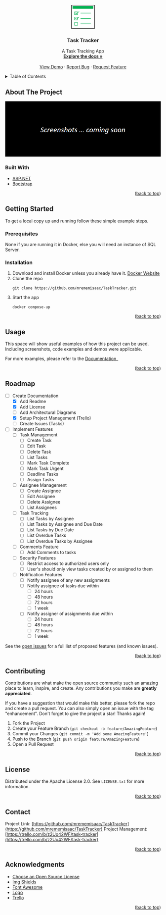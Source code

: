 ﻿<div id="top"></div>
<!--
*** Thanks for checking out the Best-README-Template. If you have a suggestion
*** that would make this better, please fork the repo and create a pull request
*** or simply open an issue with the tag "enhancement".
*** Don't forget to give the project a star!
*** Thanks again! Now go create something AMAZING! :D
-->


<!-- PROJECT LOGO -->
<br />
<div align="center">
  <a href="https://github.com/mrememisaac/TaskTracker/">
    <img src="logo.png" alt="Logo" width="80" height="80">
  </a>

  <h3 align="center">Task Tracker</h3>

  <p align="center">
    A Task Tracking App
    <br />
    <a href="#" future="https://tasktracker.ememisaac.com"><strong>Explore the docs »</strong></a>
    <br />
    <br />
    <a href="#" future="https://tasktracker.ememisaac.com">View Demo</a>
    ·
    <a href="https://github.com/mrememisaac/TaskTracker/issues">Report Bug</a>
    ·
    <a href="https://github.com/mrememisaac/TaskTracker/issues">Request Feature</a>
  </p>
</div>



<!-- TABLE OF CONTENTS -->
<details>
  <summary>Table of Contents</summary>
  <ol>
    <li>
      <a href="#about-the-project">About The Project</a>
      <ul>
        <li><a href="#built-with">Built With</a></li>
      </ul>
    </li>
    <li>
      <a href="#getting-started">Getting Started</a>
      <ul>
        <li><a href="#prerequisites">Prerequisites</a></li>
        <li><a href="#installation">Installation</a></li>
      </ul>
    </li>
    <li><a href="#usage">Usage</a></li>
    <li><a href="#roadmap">Roadmap</a></li>
    <li><a href="#contributing">Contributing</a></li>
    <li><a href="#license">License</a></li>
    <li><a href="#contact">Contact</a></li>
    <li><a href="#acknowledgments">Acknowledgments</a></li>
  </ol>
</details>



<!-- ABOUT THE PROJECT -->
## About The Project

[![Product Name Screen Shot][product-screenshot]](https://tasktracker.ememisaac.com)


### Built With

* [ASP.NET](https://asp.net/)
* [Bootstrap](https://getbootstrap.com)

<p align="right">(<a href="#top">back to top</a>)</p>


<!-- GETTING STARTED -->
## Getting Started

To get a local copy up and running follow these simple example steps.

### Prerequisites

None if you are running it in Docker, else you will need an instance of SQL Server.

### Installation

1. Download and install Docker unless you already have it. [Docker Website](https://docker.com)
2. Clone the repo
   ```sh/cmd
   git clone https://github.com/mrememisaac/TaskTracker.git
   ```
3. Start the app
   ```sh/cmd
   docker compose-up
   ```

<p align="right">(<a href="#top">back to top</a>)</p>



<!-- USAGE EXAMPLES -->
## Usage

This space will show useful examples of how this project can be used. Including screenshots, code examples and demos were applicable.

For more examples, please refer to the [Documentation](https://github.com/mrememisaac/TaskTracker/)_

<p align="right">(<a href="#top">back to top</a>)</p>



<!-- ROADMAP -->
## Roadmap

- [ ] Create Documentation
    - [x] Add Readme
    - [x] Add License
    - [ ] Add Architectural Diagrams
    - [x] Setup Project Management (Trello)
    - [ ] Create Issues (Tasks)
- [ ] Implement Features
    - [ ] Task Management
        - [ ] Create Task
        - [ ] Edit Task
        - [ ] Delete Task
        - [ ] List Tasks
        - [ ] Mark Task Complete
        - [ ] Mark Task Urgent
        - [ ] Deadline Tasks
        - [ ] Assign Tasks
    - [ ] Assignee Management
        - [ ] Create Assignee
        - [ ] Edit Assignee
        - [ ] Delete Assignee
        - [ ] List Assignees
    - [ ] Task Tracking
        - [ ] List Tasks by Assignee
        - [ ] List Tasks by Assignee and Due Date
        - [ ] List Tasks by Due Date
        - [ ] List Overdue Tasks
        - [ ] List Overdue Tasks by Assignee
    - [ ] Comments Feature
        - [ ] Add Comments to tasks
    - [ ] Security Features
        - [ ] Restrict access to authorized users only
        - [ ] User's should only view tasks created by or assigned to them
    - [ ] Notification Features
        - [ ] Notify assignee of any new assignments
        - [ ] Notify assignee of tasks due within
            - [ ] 24 hours
            - [ ] 48 hours
            - [ ] 72 hours
            - [ ] 1 week
        - [ ] Notify assigner of assignments due within
            - [ ] 24 hours
            - [ ] 48 hours
            - [ ] 72 hours
            - [ ] 1 week

See the [open issues](https://github.com/mrememisaac/TaskTracker/issues) for a full list of proposed features (and known issues).

<p align="right">(<a href="#top">back to top</a>)</p>



<!-- CONTRIBUTING -->
## Contributing

Contributions are what make the open source community such an amazing place to learn, inspire, and create. Any contributions you make are **greatly appreciated**.

If you have a suggestion that would make this better, please fork the repo and create a pull request. You can also simply open an issue with the tag "enhancement".
Don't forget to give the project a star! Thanks again!

1. Fork the Project
2. Create your Feature Branch (`git checkout -b feature/AmazingFeature`)
3. Commit your Changes (`git commit -m 'Add some AmazingFeature'`)
4. Push to the Branch (`git push origin feature/AmazingFeature`)
5. Open a Pull Request

<p align="right">(<a href="#top">back to top</a>)</p>



<!-- LICENSE -->
## License

Distributed under the Apache License 2.0. See `LICENSE.txt` for more information.

<p align="right">(<a href="#top">back to top</a>)</p>



<!-- CONTACT -->
## Contact

Project Link: [https://github.com/mrememisaac/TaskTracker](https://github.com/mrememisaac/TaskTracker)
Project Management: [https://trello.com/b/z2Uo42WF/task-tracker](https://trello.com/b/z2Uo42WF/task-tracker)

<p align="right">(<a href="#top">back to top</a>)</p>




<!-- ACKNOWLEDGMENTS -->
## Acknowledgments

* [Choose an Open Source License](https://choosealicense.com)
* [Img Shields](https://shields.io)
* [Font Awesome](https://fontawesome.com)
* [Logo](https://www.freepik.com)
* [Trello](https://www.trello.com)
<p align="right">(<a href="#top">back to top</a>)</p>



<!-- MARKDOWN LINKS & IMAGES -->
<!-- https://www.markdownguide.org/basic-syntax/#reference-style-links -->
[product-screenshot]: screenshot.png
